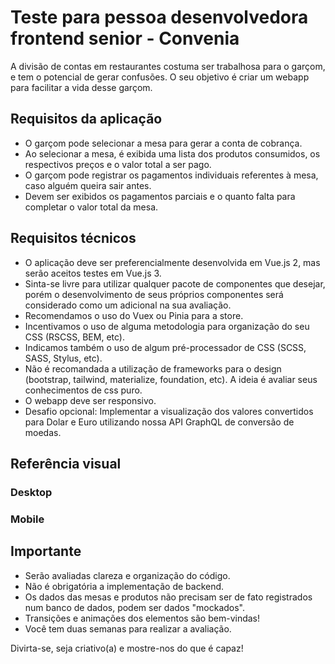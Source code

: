# Teste para pessoa desenvolvedora frontend senior - Convenia

A divisão de contas em restaurantes costuma ser trabalhosa para o garçom, e tem o potencial de gerar confusões.
O seu objetivo é criar um webapp para facilitar a vida desse garçom.

## Requisitos da aplicação
- O garçom pode selecionar a mesa para gerar a conta de cobrança.
- Ao selecionar a mesa, é exibida uma lista dos produtos consumidos, os respectivos preços e o valor total a ser pago.
- O garçom pode registrar os pagamentos individuais referentes à mesa, caso alguém queira sair antes.
- Devem ser exibidos os pagamentos parciais e o quanto falta para completar o valor total da mesa.

## Requisitos técnicos
- O aplicação deve ser preferencialmente desenvolvida em Vue.js 2, mas serão aceitos testes em Vue.js 3.
- Sinta-se livre para utilizar qualquer pacote de componentes que desejar, porém o desenvolvimento de seus próprios componentes será considerado como um adicional na sua avaliação.
- Recomendamos o uso do Vuex ou Pinia para a store.
- Incentivamos o uso de alguma metodologia para organização do seu CSS (RSCSS, BEM, etc).
- Indicamos também o uso de algum pré-processador de CSS (SCSS, SASS, Stylus, etc).
- Não é recomandada a utilização de frameworks para o design (bootstrap, tailwind, materialize, foundation, etc). A ideia é avaliar seus conhecimentos de css puro.
- O webapp deve ser responsivo.
- Desafio opcional: Implementar a visualização dos valores convertidos para Dolar e Euro utilizando nossa API GraphQL de conversão de moedas.

## Referência visual

### Desktop

### Mobile

## Importante
- Serão avaliadas clareza e organização do código.
- Não é obrigatória a implementação de backend.
- Os dados das mesas e produtos não precisam ser de fato registrados num banco de dados, podem ser dados "mockados".
- Transições e animações dos elementos são bem-vindas!
- Você tem duas semanas para realizar a avaliação.

Divirta-se, seja criativo(a) e mostre-nos do que é capaz!
